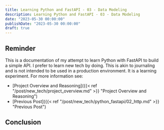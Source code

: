 ```yaml
---
title: Learning Python and FastAPI - 03 - Data Modeling
description: Learning Python and FastAPI - 03 - Data Modeling
date: "2023-05-30 00:00:00"
publishDate: "2023-05-30 00:00:00"
draft: true
---
```


## Reminder

This is a documentation of my attempt to learn Python with FastAPI to build a simple API. I prefer to learn new tech by doing. This is akin to journaling and is not intended to be used in a production environment. It is a learning experiment. For more information see:

- [Project Overview and Reasoning]({{< ref "/post/new_tech/project_overview.md" >}} "Project Overview and Reasoning")
- [Previous Post]({{< ref "/post/new_tech/python_fastapi/02_http.md" >}} "Previous Post")

## Conclusion
